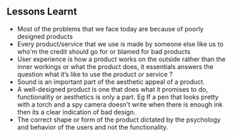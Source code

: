 ## Lessons Learnt
- Most of the problems that we face today are because of poorly designed products
- Every product/service that we use is made by someone else like us to who'm the credit should go for or blamed for bad products
- User experience is how a product works on the outside rather than the inner workings or what the product does, it essentials answers the question what it’s like to use the product or service ?
- Sound is an important part of the aesthetic appeal of a product.
- A well-designed product is one that does what it promises to do, functionality or aesthetics is only a part. Eg If a pen that looks pretty with a torch and a spy camera doesn't write when there is enough ink then its a clear indication of bad design.
- The correct shape or form of the product dictated by the psychology and behavior of the users and not the functionality.